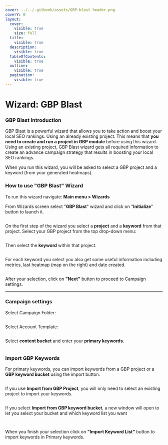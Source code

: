 ```yaml
---
cover: ../../.gitbook/assets/GBP-blast header.png
coverY: 0
layout:
  cover:
    visible: true
    size: full
  title:
    visible: true
  description:
    visible: true
  tableOfContents:
    visible: true
  outline:
    visible: true
  pagination:
    visible: true
---
```


# Wizard: GBP Blast

### GBP Blast Introduction

GBP Blast is a powerful wizard that allows you to take action and boost your local SEO rankings. Using an already existing project. This means that **you need to create and run a project in GBP module** before using this wizard. Using an existing project, GBP Blast wizard gets all required information to create an advance campaign strategy that results in boosting your local SEO rankings.

When you run this wizard, you will be asked to select a GBP project and a keyword (from your generated heatmaps).

### How to use "GBP Blast" Wizard

To run this wizard navigate: **Main menu > Wizards**

From Wizards screen select "**GBP Blast**" wizard and click on "**Initialize**" button to launch it.

<figure><img src="../../.gitbook/assets/gbp-blast 1.png" alt=""><figcaption></figcaption></figure>

On the first step of the wizard you select a **project** and a **keyword** from that project. Select your GBP project from the top drop-down menu:

<figure><img src="../../.gitbook/assets/gbp-blast 2.png" alt=""><figcaption></figcaption></figure>

Then select the **keyword** within that project.&#x20;

<figure><img src="../../.gitbook/assets/gbp-blast 3.png" alt=""><figcaption></figcaption></figure>

For each keyword you select you also get some useful information including metrics, last heatmap (map on the right) and date created.

<figure><img src="../../.gitbook/assets/gbp-blast 4.png" alt=""><figcaption></figcaption></figure>

After your selection, click on **"Next"** button to proceed to Campaign settings.

***

### Campaign settings

Select Campaign Folder:

<figure><img src="../../.gitbook/assets/gbp-blast 5.png" alt=""><figcaption></figcaption></figure>

Select Account Template:

<figure><img src="../../.gitbook/assets/gbp-blast 6.png" alt=""><figcaption></figcaption></figure>

Select **content bucket** and enter your **primary keywords**.

<figure><img src="../../.gitbook/assets/gbp-blast 7.png" alt=""><figcaption></figcaption></figure>

### Import GBP Keywords

For primary keywords, you can import keywords from a GBP project or a **GBP keyword bucket** using the import button.

<figure><img src="../../.gitbook/assets/gbp-blast 8.png" alt=""><figcaption></figcaption></figure>

If you use **Import from GBP Project**, you will only need to select an existing project to import your keywords.

<figure><img src="../../.gitbook/assets/gbp-blast 9.png" alt=""><figcaption></figcaption></figure>

If you select **Import from GBP keyword bucket**, a new window will open to let you select your bucket and which keyword list you want

<figure><img src="../../.gitbook/assets/gbp-blast 10.png" alt=""><figcaption></figcaption></figure>

<figure><img src="../../.gitbook/assets/gbp-blast 11.png" alt=""><figcaption></figcaption></figure>

When you finish your selection click on **"Import Keyword List"** button to import keywords in Primary keywords.

